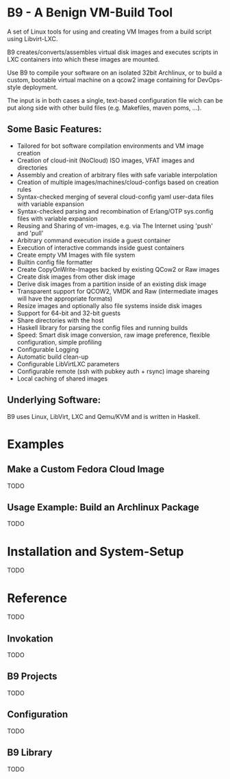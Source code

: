 B9 - A Benign VM-Build Tool
===========================

A set of Linux tools for using and creating VM Images from a build script using
Libvirt-LXC.

B9 creates/converts/assembles virtual disk images and executes scripts in LXC
containers into which these images are mounted.

Use B9 to compile your software on an isolated 32bit Archlinux, or to build a
custom, bootable virtual machine on a qcow2 image containing for DevOps-style
deployment.

The input is in both cases a single, text-based configuration file wich can be
put along side with other build files (e.g. Makefiles, maven poms, ...).

Some Basic Features:
--------------------
* Tailored for bot software compilation environments and VM image creation
* Creation of cloud-init (NoCloud) ISO images, VFAT images and directories
* Assembly and creation of arbitrary files with safe variable interpolation
* Creation of multiple images/machines/cloud-configs based on creation rules
* Syntax-checked merging of several cloud-config yaml user-data files with
  variable expansion
* Syntax-checked parsing and recombination of Erlang/OTP sys.config files with
  variable expansion
* Reusing and Sharing of vm-images, e.g. via The Internet using 'push' and 'pull'
* Arbitrary command execution inside a guest container
* Execution of interactive commands inside guest containers
* Create empty VM Images with file system
* Builtin config file formatter
* Create CopyOnWrite-Images backed by existing QCow2 or Raw images
* Create disk images from other disk image
* Derive disk images from a partition inside of an existing disk image
* Transparent support for QCOW2, VMDK and Raw (intermediate images will have the appropriate formats)
* Resize images and optionally also file systems inside disk images
* Support for 64-bit and 32-bit guests
* Share directories with the host
* Haskell library for parsing the config files and running builds
* Speed: Smart disk image conversion, raw image preference, flexible configuration, simple profiling
* Configurable Logging
* Automatic build clean-up
* Configurable LibVirtLXC parameters
* Configurable remote (ssh with pubkey auth + rsync) image shareing
* Local caching of shared images

Underlying Software:
--------------------

B9 uses Linux, LibVirt, LXC and Qemu/KVM and is written in Haskell.


Examples
========

Make a Custom Fedora Cloud Image
--------------------------------
TODO

Usage Example: Build an Archlinux Package
-----------------------------------------
TODO

Installation and System-Setup
=============================
TODO

Reference
=========
TODO

Invokation
-----------
TODO

B9 Projects
------------
TODO

Configuration
-------------
TODO

B9 Library
----------
TODO
